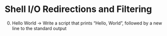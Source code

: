# Shell I/O Redirections and Filtering
0. Hello World -> Write a script that prints “Hello, World”, followed by a new line to the standard output
